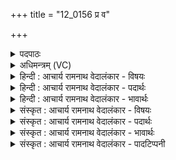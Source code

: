 +++
title = "12_0156 प्र व"

+++
<details><summary>पदपाठः</summary>

प्र꣢। वः꣣। इ꣡न्द्रा꣢꣯य। मा꣡द꣢꣯नम्। ह꣡र्य꣢꣯श्वाय। ह꣡रि꣢꣯। अ꣣श्वाय। गायत। स꣡खा꣢꣯यः। स। खा꣣यः। सोमपा꣡व्ने꣢। सो꣡म। पा꣡व्ने꣢꣯। १५६।
</details>

<details><summary>अधिमन्त्रम् (VC)</summary>

- इन्द्रः
- वसिष्ठो मैत्रावरुणिः
- गायत्री
- षड्जः
- ऐन्द्रं काण्डम्
</details>

<details><summary>हिन्दी : आचार्य रामनाथ वेदालंकार - विषयः</summary>

अगले मन्त्र में पुनः इन्द्र के प्रति स्तोत्र-गान के लिए प्रजाओं को प्रेरित किया गया है।
</details>

<details><summary>हिन्दी : आचार्य रामनाथ वेदालंकार - पदार्थः</summary>

पदार्थान्वयभाषाः -  प्रथमः—परमात्मा के पक्ष में। हे (सखायः) साथियो ! (वः) तुम (हर्यश्वाय) जिसके द्वारा रचित घोड़े पशु या सूर्य-चन्द्र-वायु-बादल प्राण आदि बड़े वेगवान् हैं, ऐसे (सोमपाव्ने) भक्तिरूप सोमरस का पान करनेवाले और चन्द्रादि लोकों के रक्षक (इन्द्राय) परमैश्वर्यवान् परमात्मा के लिए (मादनम्) आनन्ददायक तृप्तिकारी स्तोत्र को (प्र गायत) प्रकृष्ट रूप से गाओ ॥ द्वितीय—राजा के पक्ष में। हे (सखायः) मित्रभूत प्रजाजनो ! (वः) तुम (हर्यश्वाय) जिसके अश्वयान, अग्नियान, वायुयान, विद्युत्-यान आदि बहुत वेगवान् हैं, उस (सोमपाव्ने) राष्ट्र में ब्रह्म-क्षत्र के रक्षक, और यज्ञ के रक्षक (इन्द्राय) ऐश्वर्यशाली शत्रुविदारक राजा के लिए (मादनम्) हर्षप्रद और उत्साहकारी उद्बोधनगीत या विजयगीत (प्र गायत) भली-भाँति गान करो ॥२॥ इस मन्त्र में श्लेषालङ्कार है ॥२॥
</details>

<details><summary>हिन्दी : आचार्य रामनाथ वेदालंकार - भावार्थः</summary>

भावार्थभाषाः -  सब सखाओं को मिलकर परमेश्वर के प्रति स्तुति-गीत और प्रजाओं को मिलकर युद्धारम्भ, विजयोत्सव आदि में राजा के प्रति उद्बोधन-गीत तथा विजय-गीत लयपूर्वक गाने चाहिएँ ॥२॥
</details>

<details><summary>संस्कृत : आचार्य रामनाथ वेदालंकार - विषयः</summary>

पुनरिन्द्रं प्रति गानाय प्रजाः प्रेर्यन्ते।
</details>

<details><summary>संस्कृत : आचार्य रामनाथ वेदालंकार - पदार्थः</summary>

पदार्थान्वयभाषाः -  प्रथमः—परमात्मपरः। हे (सखायः) समानख्यानाः सुहृदः ! (वः) यूयम् (हर्यश्वाय) हरयो हरणशीला वेगवन्तः अश्वाः तुरगाः यद्वा अश्वोपलक्षिताः मार्गव्यापनशीलाः सूर्य-चन्द्र-वायु-पर्जन्य-प्राणादयो यस्य यद्रचिताः इत्यर्थः स हर्यश्वः तस्मै, (सोमपाव्ने) भक्तिरूपसोमरसस्य पात्रे, चन्द्रादिलोकानां रक्षकाय वा। सोमपूर्वात् पा पाने, पा रक्षणे वा धातोः आतो मनिन्क्वनिब्वनिपश्च। अ० ३।२।७४ इति वनिप् प्रत्ययः। (इन्द्राय) परमैश्वर्यवते परमात्मने (मादनम्) मदकरं तृप्तिकरं स्तोत्रम् (प्र गायत) प्रकृष्टतया गानविधिपूर्वकमुच्चारयत ॥ अथ द्वितीयः—नृपतिपरः। हे (सखायः) सखिभूताः प्रजाजनाः ! (वः) यूयम् (हर्यश्वाय) हरयो वेगवन्तः अश्वाः तुरगाः, तदुपलक्षितानि अश्वयान-अग्नियान-पवनयान-विद्युद्यानादीनि यस्य स हर्यश्वस्तस्मै (सोमपाव्ने) राष्ट्रे ब्रह्मक्षत्ररक्षकाय यशोरक्षकाय च। सोमो वै ब्राह्मणः। तां० ब्रा० २३।१६।५। क्षत्रं सोमः। ऐ० ब्रा० २।३८। यशो वै सोमः। श० ४।२।४।९। (इन्द्राय) ऐश्वर्यशालिने शत्रुविदारकाय नृपतये (मादनम्) हर्षकरम् उत्साहप्रदं च उद्बोधनगीतं विजयगीतं वा (प्र गायत) प्रोच्चारयत ॥२॥२ अत्र श्लेषालङ्कारः ॥२॥
</details>

<details><summary>संस्कृत : आचार्य रामनाथ वेदालंकार - भावार्थः</summary>

भावार्थभाषाः -  सर्वैः सखिभिर्मिलित्वा परमेश्वरं प्रति स्तुतिगीतानि प्रजाभिश्च संभूय युद्धारम्भेषु विजयाद्युत्सवेषु च नृपतिं प्रत्युद्बोधनगीतानि विजयगीतानि वा सलयं गेयानि ॥२॥
</details>

<details><summary>संस्कृत : आचार्य रामनाथ वेदालंकार - पादटिप्पनी</summary>

टिप्पणी:   १. ऋ० ७।३१।१, साम० ७१६। २. ऋग्भाष्ये (ऋ० ७।३१।१) मन्त्रोऽयं दयानन्दर्षिणा सखिभिर्मित्राय किं कर्त्तव्यमिति विषये व्याख्यातः।
</details>